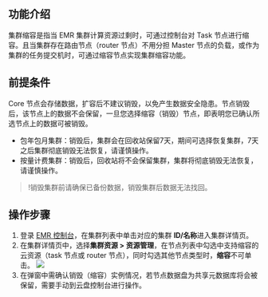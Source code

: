 ## 功能介绍
集群缩容是指当 EMR 集群计算资源过剩时，可通过控制台对 Task 节点进行缩容。且当集群存在路由节点（router 节点）不用分担 Master 节点的负载，或作为集群的任务提交机时，可通过缩容节点实现集群缩容功能。

## 前提条件
Core 节点会存储数据，扩容后不建议销毁，以免产生数据安全隐患。节点销毁后，该节点上的数据不会保留，一旦您选择缩容（销毁）节点，即表明您已确认所选节点上的数据可被销毁。
- 包年包月集群：销毁后，集群会在回收站保留7天，期间可选择恢复集群，7天之后集群彻底销毁无法恢复，请谨慎操作。
- 按量计费集群：销毁后，回收站将不会保留集群，集群将彻底销毁无法恢复，请谨慎操作。

>!销毁集群前请确保已备份数据，销毁集群后数据无法找回。

## 操作步骤
1. 登录 [EMR 控制台](https://console.cloud.tencent.com/emr)，在集群列表中单击对应的集群 **ID/名称**进入集群详情页。
2. 在集群详情页中，选择**集群资源 > 资源管理**，在节点列表中勾选中支持缩容的云资源（task 节点或 router 节点），同时勾选其他节点类型时，**缩容**不可单击。
![](https://qcloudimg.tencent-cloud.cn/raw/bf7133d56b074e215788cd8ba444377e.png)
3. 在弹窗中需确认销毁（缩容）实例情况，若节点数据盘为共享元数据库将会被保留，需要手动到云盘控制台进行操作。
